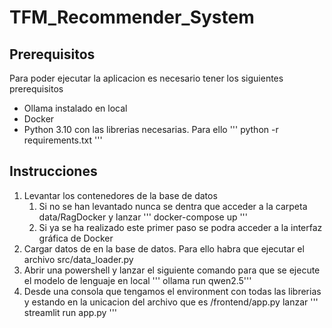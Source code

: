 # TFM_Recommender_System


## Prerequisitos
Para poder ejecutar la aplicacion es necesario tener los siguientes prerequisitos
- Ollama instalado en local
- Docker
- Python 3.10 con las librerias necesarias. Para ello ''' python -r requirements.txt '''
## Instrucciones
1. Levantar los contenedores de la base de datos
   1. Si no se han levantado nunca se dentra que acceder a la carpeta data/RagDocker y lanzar ''' docker-compose up '''
   2. Si ya se ha realizado este primer paso se podra acceder a la interfaz gráfica de Docker
2. Cargar datos de en la base de datos. Para ello habra que ejecutar el archivo src/data_loader.py
3. Abrir una powershell y lanzar el siguiente comando para que se ejecute el modelo de lenguaje en local ''' ollama run qwen2.5'''
4. Desde una consola que tengamos el environment con todas las librerias y estando en la unicacion del archivo que es /frontend/app.py lanzar ''' streamlit run app.py ''' 